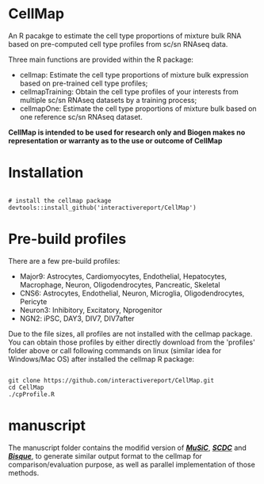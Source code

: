 # CellMap

An R pacakge to estimate the cell type proportions of mixture bulk RNA based on pre-computed cell type profiles from sc/sn RNAseq data.

Three main functions are provided within the R package:

  - cellmap: Estimate the cell type proportions of mixture bulk expression based on pre-trained cell type profiles;
  - cellmapTraining: Obtain the cell type profiles of your interests from multiple sc/sn RNAseq datasets by a training process;
  - cellmapOne: Estimate the cell type proportions of mixture bulk based on one reference sc/sn RNAseq dataset.
  
**CellMap is intended to be used for research only and Biogen makes no representation or warranty as to the use or outcome of CellMap**

# Installation
```

# install the cellmap package
devtools::install_github('interactivereport/CellMap')

```

# Pre-build profiles
There are a few pre-build profiles:
  - Major9: Astrocytes, Cardiomyocytes, Endothelial, Hepatocytes, Macrophage, Neuron, Oligodendrocytes, Pancreatic, Skeletal
  - CNS6: Astrocytes, Endothelial, Neuron, Microglia, Oligodendrocytes, Pericyte
  - Neuron3: Inhibitory, Excitatory, Nprogenitor
  - NGN2: iPSC, DAY3, DIV7, DIV7after

Due to the file sizes, all profiles are not installed with the cellmap package. You can obtain those profiles by either directly download from the 'profiles' folder above or call following commands on linux (similar idea for Windows/Mac OS) after installed the cellmap R package:
```

git clone https://github.com/interactivereport/CellMap.git
cd CellMap
./cpProfile.R

```

# manuscript
The manuscript folder contains the modifid version of [***MuSiC***](https://github.com/xuranw/MuSiC), [***SCDC***](https://github.com/meichendong/SCDC) and [***Bisque***](https://github.com/cozygene/bisque), to generate similar output format to the cellmap for comparison/evaluation purpose, as well as parallel implementation of those methods.




